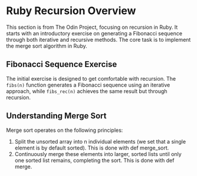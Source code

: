 # Ruby Recursion Overview

This section is from The Odin Project, focusing on recursion in Ruby. It starts with an introductory exercise on generating a Fibonacci sequence through both iterative and recursive methods. The core task is to implement the merge sort algorithm in Ruby.

## Fibonacci Sequence Exercise

The initial exercise is designed to get comfortable with recursion. The `fibs(n)` function generates a Fibonacci sequence using an iterative approach, while `fibs_rec(n)` achieves the same result but through recursion.

## Understanding Merge Sort

Merge sort operates on the following principles:

1. Split the unsorted array into n individual elements (we set that a single element is by default sorted). This is done with def merge_sort.
2. Continuously merge these elements into larger, sorted lists until only one sorted list remains, completing the sort. This is done with def merge.
